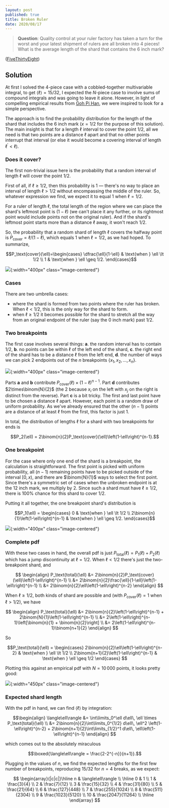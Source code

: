 ```yaml
---
layout: post
published: true
title: Broken Ruler
date: 2020/08/17
---
```


>**Question**: Quality control at your ruler factory has taken a turn for the worst and your latest shipment of rulers are all broken into 4 pieces! What is the average length of the shard that contains the $\text{6 inch}$ mark?

<!--more-->

([FiveThirtyEight](https://fivethirtyeight.com/features/are-you-hip-enough-to-be-square/amp/?__twitter_impression=true))

## Solution

At first I solved the $4$-piece case with a cobbled-together multivariable integral, to get $\langle\ell\rangle = 15/32$, I expected the $N$-piece case to involve sums of compound integrals and was going to leave it alone. However, in light of compelling empirical results from [Goh Pi Han](https://colab.research.google.com/drive/1Fp7Dku78OgxM0KhSbRMFubCFIaAUDCKt?usp=sharing), we were inspired to look for a simple perspective.

The approach is to find the probability distribution for the length of the shard that includes the $\text{6 inch}$ mark ($x=1/2$ for the purpose of this solution). The main insight is that for a length $\ell$ interval to cover the point $1/2,$ all we need is that two points are a distance $\ell$ apart and that no other points interrupt that interval (or else it would become a covering interval of length $\ell^\prime < \ell$).

### Does it cover?

The first non-trivial issue here is the probability that a random interval of length $\ell$ will cover the point $1/2.$ 

First of all, if $\ell \geq 1/2,$ then this probability is $1$ — there's no way to place an interval of length $\ell > 1/2$ without encompassing the middle of the ruler. So, whatever expression we find, we expect it to equal $1$ when $\ell = 1/2.$

For a ruler of length $\ell,$ the total length of the region where we can place the shard's leftmost point is $\left(1-\ell\right)$ (we can't place it any further, or its rightmost point would include points not on the original ruler). And if the shard's leftmost point starts more than a distance $\ell$ away, it won't reach $1/2.$ 

So, the probability that a random shard of length $\ell$ covers the halfway point is $P_\text{cover} = \ell/(1-\ell),$ which equals $1$ when $\ell = 1/2,$ as we had hoped. To summarize,

$$P_\text{cover}(\ell)=\begin{cases}
\dfrac{\ell}{1-\ell} & \text{when } \ell \lt 1/2 \\
1 & \text{when } \ell \geq 1/2.
\end{cases}$$

![](/img/2020-08-17-pcover.jpg){:width="400px" class="image-centered"}

### Cases

There are two umbrella cases:

- where the shard is formed from two points where the ruler has broken. When $\ell < 1/2$, this is the only way for the shard to form. 
- when $\ell \geq 1/2$ it becomes possible for the shard to stretch all the way from an original endpoint of the ruler (say the $0\text{ inch}$ mark) past $1/2.$ 

### Two breakpoints

The first case involves several things: **a**. the random interval has to contain $1/2,$ **b**. no points can be within $\ell$ of the left end of the shard, **c**. the right end of the shard has to be a distance $\ell$ from the left end, **d**. the number of ways we can pick $2$ endpoints out of the $n$ breakpoints $\{x_1,x_2,\ldots,x_n\}.$

![](/img/2020-08-17-inside_shard.jpg){:width="400px" class="image-centered"}

Parts **a** and **b** contribute $P_\text{cover}(\ell)\times \left(1-\ell\right)^{n-1}.$ Part **d** contributes $2\times\binom{N}{2}$ (the $2$ because $x_i$ on the left with $x_j$ on the right is distinct from the reverse). Part **c** is a bit tricky. The first and last point have to be chosen a distance $\ell$ apart. However, each point is a random draw of uniform probability. As we've already ensured that the other $\left(n-1\right)$ points are a distance of at least $\ell$ from the first, this factor is just $1.$

In total, the distribution of lengths $\ell$ for a shard with two breakpoints for ends is 

$$P_2(\ell) = 2\binom{n}{2}P_\text{cover}(\ell)\left(1-\ell\right)^{n-1}.$$

### One breakpoint

For the case where only one end of the shard is a breakpoint, the calculation is straightforward. The first point is picked with uniform probability, all $\left(n-1\right)$ remaining points have to be picked outside of the interval $\left[0,x\right),$ and there are $\binom{N}{1}$ ways to select the first point. Since there's a symmetric set of cases when the unbroken endpoint is at the $\text{12 inch}$ mark, we multiply by $2$. Since such a shard must have $\ell\geq 1/2$, there is $100\%$ chance for this shard to cover $1/2.$ 

Putting it all together, the one breakpoint shard's distribution is 

$$P_1(\ell) = 
\begin{cases}
0 & \text{when } \ell \lt 1/2 \\
2\binom{n}{1}\left(1-\ell\right)^{n-1} & \text{when } \ell \geq 1/2.
\end{cases}$$

![](/img/2020-08-17-side-shard.jpg){:width="400px" class="image-centered"}

### Complete pdf

With these two cases in hand, the overall pdf is just $P_\text{total}(\ell) = P_1(\ell) + P_2(\ell)$ which has a jump discontinuity at $\ell=1/2$. When $\ell<1/2$ there's just the two-breakpoint shard, and

$$
\begin{align}
P_\text{total}(\ell) &= 2\binom{n}{2}P_\text{cover}(\ell)\left(1-\ell\right)^{n-1} \\
&= 2\binom{n}{2}\frac{\ell}{1-\ell}\left(1-\ell\right)^{n-1} \\
&= 2\binom{n}{2}\ell\left(1-\ell\right)^{n-2}
\end{align}
$$

When $\ell \geq 1/2,$ both kinds of shard are possible and (with $P_\text{cover}(\ell) = 1$ when $\ell > 1/2$), we have

$$
\begin{align}
P_\text{total}(\ell) &= 2\binom{n}{2}\left(1-\ell\right)^{n-1} + 2\binom{N}{1}\left(1-\ell\right)^{n-1} \\
&= 2\left(1-\ell\right)^{n-1}\left[\binom{n}{1} + \binom{n}{2}\right] \\
&= 2\left(1-\ell\right)^{n-1}\binom{n+1}{2}
\end{align}
$$

So

$$P_\text{total}(\ell) = 
\begin{cases}
2\binom{n}{2}\ell\left(1-\ell\right)^{n-2} & \text{when } \ell \lt 1/2 \\
2\binom{n+1}{2}\left(1-\ell\right)^{n-1} & \text{when } \ell \geq 1/2
\end{cases}
$$

Plotting this against an empirical pdf with $N=10\, 000$ points, it looks pretty good:

![](/img/2020-08-17-histogram.png){:width="450px" class="image-centered"}

### Expected shard length

With the pdf in hand, we can find $\langle\ell\rangle$ by integration:

$$\begin{align}
\langle\ell\rangle &= \int\limits_0^\ell d\ell\, \ell \times P_\text{total}(\ell) \\
&= 2\binom{n}{2}\int\limits_0^{1/2} d\ell\, \ell^2 \left(1-\ell\right)^{n-2} + 2\binom{n+1}{2}\int\limits_{1/2}^1 d\ell\, \ell\left(1-\ell\right)^{n-1}
\end{align}
$$

which comes out to the absolutely miraculous

$$\boxed{\langle\ell\rangle = \frac{2-2^{-n}}{n+1}}.$$

Plugging in the values of $n,$ we find the expected lengths for the first few number of breakpoints, reproducing $15/32$ for $n=4$ breaks, as we expect:

$$
\begin{array}{|c|c|}\hline
 n & \langle\ell\rangle \\ \hline
 0 & 1 \\
 1 & \frac{3}{4} \\
 2 & \frac{7}{12} \\
 3 & \frac{15}{32} \\
 4 & \frac{31}{80} \\
 5 & \frac{21}{64} \\
 6 & \frac{127}{448} \\
 7 & \frac{255}{1024} \\
 8 & \frac{511}{2304} \\
 9 & \frac{1023}{5120} \\
 10 & \frac{2047}{11264} \\ \hline
\end{array}
$$

<br>
